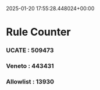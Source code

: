 2025-01-20 17:55:28.448024+00:00
# Rule Counter 
 ### UCATE : 509473

 ### Veneto : 443431

 ### Allowlist : 13930
